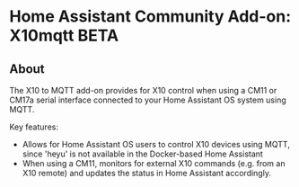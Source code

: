 # Home Assistant Community Add-on: X10mqtt BETA



## About

The X10 to MQTT add-on provides for X10 control when using a CM11 or CM17a serial interface connected to your Home Assistant OS system using MQTT.

Key features:

- Allows for Home Assistant OS users to control X10 devices using MQTT, since 'heyu' is not available in the Docker-based Home Assistant
- When using a CM11, monitors for external X10 commands (e.g. from an X10 remote) and updates the status in Home Assistant accordingly.

